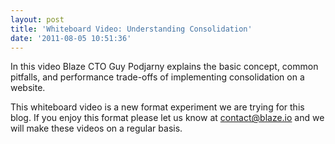 ```yaml
---
layout: post
title: 'Whiteboard Video: Understanding Consolidation'
date: '2011-08-05 10:51:36'
---
```



In this video Blaze CTO Guy Podjarny explains the basic concept, common pitfalls, and performance trade-offs of implementing consolidation on a website.

 This whiteboard video is a new format experiment we are trying for this blog. If you enjoy this format please let us know at [contact@blaze.io](mailto:contact@blaze.io) and we will make these videos on a regular basis.


